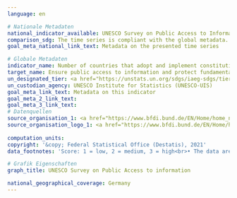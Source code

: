```yaml
---
language: en    

# Nationale Metadaten    
national_indicator_available: UNESCO Survey on Public Access to Information    
comparison_sdg: The time series is compliant with the global metadata.    
goal_meta_national_link_text: Metadata on the presented time series    

# Globale Metadaten    
indicator_name: Number of countries that adopt and implement constitutional, statutory and/ or policy guarantees for public access to information    
target_name: Ensure public access to information and protect fundamental freedoms, in accordance with national legislation and international agreements    
un_designated_tier: <a href="https://unstats.un.org/sdgs/iaeg-sdgs/tier-classification/" title="Click here for more information on the UN tier classification."  target="_blank">Tier I</a>    
un_custodian_agency: UNESCO Institute for Statistics (UNESCO-UIS)    
goal_meta_link_text: Metadata on this indicator    
goal_meta_2_link_text:     
goal_meta_3_link_text:         
# Datenquellen
source_organisation_1: <a href="https://www.bfdi.bund.de/EN/Home/home_node.html"> Federal Commissioner for Data Protection and Freedom of Information </a>
source_organisation_logo_1: <a href="https://www.bfdi.bund.de/EN/Home/home_node.html"><img src="https://g205sdgs.github.io/sdg-indicators/public/OrgImgEn/bfdi.png" alt="Logo bfdi" style="height:60px; width:148px"/></a>
    
computation_units:     
copyright: '&copy; Federal Statistical Office (Destatis), 2021'    
data_footnotes: 'Score: 1 = low, 2 = medium, 3 = high<br>• The data are based on a special evaluation of the Federal Commissioner for Data Protection and Freedom of Information and are not publicly available.'    

# Grafik Eigenschaften    
graph_title: UNESCO Survey on Public Access to information    

national_geographical_coverage: Germany    
---
```


<span></span>